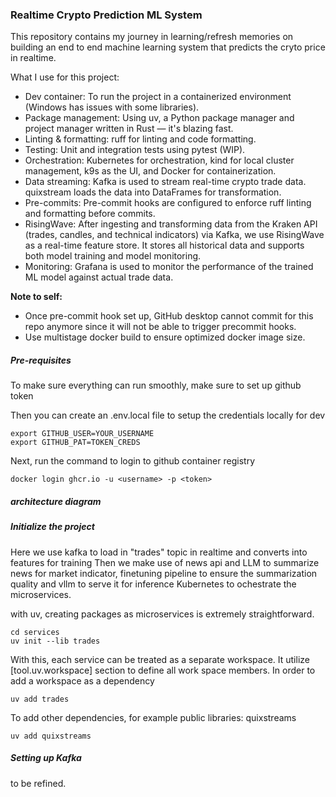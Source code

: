 ### Realtime Crypto Prediction ML System 

This repository contains my journey in learning/refresh memories on building an end to end machine learning system that predicts the cryto price in realtime. 

What I use for this project:
-  Dev container: To run the project in a containerized environment (Windows has issues with some libraries).
-  Package management: Using uv, a Python package manager and project manager written in Rust — it's blazing fast.
- Linting & formatting: ruff for linting and code formatting.
- Testing: Unit and integration tests using pytest (WIP).
- Orchestration: Kubernetes for orchestration, kind for local cluster management, k9s as the UI, and Docker for containerization.
- Data streaming: Kafka is used to stream real-time crypto trade data. quixstream loads the data into DataFrames for transformation.
- Pre-commits: Pre-commit hooks are configured to enforce ruff linting and formatting before commits.
- RisingWave: After ingesting and transforming data from the Kraken API (trades, candles, and technical indicators) via Kafka, we use RisingWave as a real-time feature store. It stores all historical data and supports both model training and model monitoring.
- Monitoring: Grafana is used to monitor the performance of the trained ML model against actual trade data.

<b>Note to self:</b>
- Once pre-commit hook set up, GitHub desktop cannot commit for this repo anymore since it will not be able to trigger precommit hooks.
- Use multistage docker build to ensure optimized docker image size.

##### Pre-requisites  
To make sure everything can run smoothly, make sure to set up github token 

Then you can create an .env.local file to setup the credentials locally for dev
```
export GITHUB_USER=YOUR_USERNAME
export GITHUB_PAT=TOKEN_CREDS
```
Next, run the command to login to github container registry
```
docker login ghcr.io -u <username> -p <token>
```

##### architecture diagram 

##### Initialize the project
Here we use kafka to load in "trades" topic in realtime and converts into features for training
Then we make use of news api and LLM to summarize news for market indicator, finetuning pipeline to ensure the summarization quality and vllm to serve it for inference
Kubernetes to ochestrate the microservices. 

with uv, creating packages as microservices is extremely straightforward. 
```
cd services
uv init --lib trades
```
With this, each service can be treated as a separate workspace. It utilize [tool.uv.workspace] section to define all work space members. In order to add a workspace as a dependency 
```
uv add trades
```
To add other dependencies, for example public libraries: quixstreams 
```
uv add quixstreams
```
##### Setting up Kafka


##### 
to be refined.